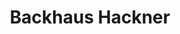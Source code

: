 ---
title: "Backhaus Hackner"
url: /ingolstadt/backhaus-hackner-richard-wagner-strasse/
shop: Bäckerei
---